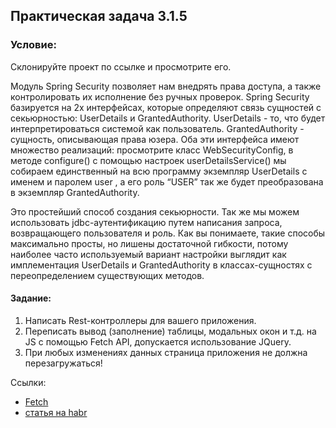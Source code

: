 ## Практическая задача 3.1.5
### Условие:
Склонируйте проект по ссылке и просмотрите его.

Модуль Spring Security позволяет нам внедрять права доступа, а также контролировать их исполнение без ручных проверок.
Spring Security базируется на 2х интерфейсах, которые определяют связь сущностей с секьюрностью: UserDetails и GrantedAuthority.
UserDetails - то, что будет интерпретироваться системой как пользователь.
GrantedAuthority - сущность, описывающая права юзера.
Оба эти интерфейса имеют множество реализаций: просмотрите класс WebSecurityConfig, в методе configure() с помощью настроек userDetailsService() мы собираем единственный на всю программу экземпляр UserDetails с именем и паролем user , а его роль “USER” так же будет преобразована в экземпляр GrantedAuthority.

Это простейший способ создания секьюрности. Так же мы можем использовать jdbc-аутентификацию путем написания запроса, возвращающего пользователя и роль.
Как вы понимаете, такие способы максимально просты, но лишены достаточной гибкости, потому наиболее часто используемый вариант настройки выглядит как имплементация UserDetails и GrantedAuthority в классах-сущностях с переопределением существующих методов.

#### Задание:
1. Написать Rest-контроллеры для вашего приложения.
2. Переписать вывод (заполнение) таблицы, модальных окон и т.д. на JS c помощью Fetch API, допускается использование JQuery.
3. При любых изменениях данных страница приложения не должна перезагружаться!

Ссылки:
- [Fetch](https://learn.javascript.ru/fetch)
- [статья на habr](https://habr.com/ru/company/otus/blog/440046/)
